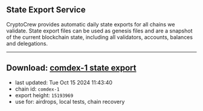 ## State Export Service
CryptoCrew provides automatic daily state exports for all chains we validate. State export files can be used as genesis files and are a snapshot of the current blockchain state, including all validators, accounts, balances and delegations.

---
**Download: [comdex-1 state export](https://dl-eu2.ccvalidators.com/SERVICE/comdex/comdex-1_export_15193969.json)**
---

- last updated: Tue Oct 15 2024 11:43:40
- chain id: `comdex-1`
- export height: `15193969`
- use for: airdrops, local tests, chain recovery
